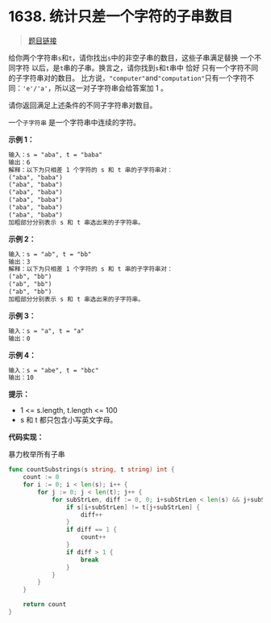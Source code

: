 <!-- customize-tags:枚举 -->

# 1638. 统计只差一个字符的子串数目

> [题目链接](https://leetcode.cn/problems/count-substrings-that-differ-by-one-character/)

给你两个字符串`s`和`t`，请你找出`s`中的非空子串的数目，这些子串满足替换 一个不同字符 以后，是`t`串的子串。换言之，请你找到`s`和`t`串中 恰好 只有一个字符不同的子字符串对的数目。
比方说，`"computer"`and`"computation"`只有一个字符不同：`'e'/'a'`，所以这一对子字符串会给答案加 1 。

请你返回满足上述条件的不同子字符串对数目。

一个`子字符串` 是一个字符串中连续的字符。

**示例 1：**

```txt
输入：s = "aba", t = "baba"
输出：6
解释：以下为只相差 1 个字符的 s 和 t 串的子字符串对：
("aba", "baba")
("aba", "baba")
("aba", "baba")
("aba", "baba")
("aba", "baba")
("aba", "baba")
加粗部分分别表示 s 和 t 串选出来的子字符串。
```

**示例 2：**

```txt
输入：s = "ab", t = "bb"
输出：3
解释：以下为只相差 1 个字符的 s 和 t 串的子字符串对：
("ab", "bb")
("ab", "bb")
("ab", "bb")
加粗部分分别表示 s 和 t 串选出来的子字符串。
```

**示例 3：**

```txt
输入：s = "a", t = "a"
输出：0
```

**示例 4：**

```txt
输入：s = "abe", t = "bbc"
输出：10
```

**提示：**

- 1 <= s.length, t.length <= 100
- s 和 t 都只包含小写英文字母。

**代码实现：**

暴力枚举所有子串

```go
func countSubstrings(s string, t string) int {
    count := 0
    for i := 0; i < len(s); i++ {
        for j := 0; j < len(t); j++ {
            for subStrLen, diff := 0, 0; i+subStrLen < len(s) && j+subStrLen < len(t); subStrLen++ {
                if s[i+subStrLen] != t[j+subStrLen] {
                    diff++
                }
                if diff == 1 {
                    count++
                }
                if diff > 1 {
                    break
                }
            }
        }
    }

    return count
}
```
